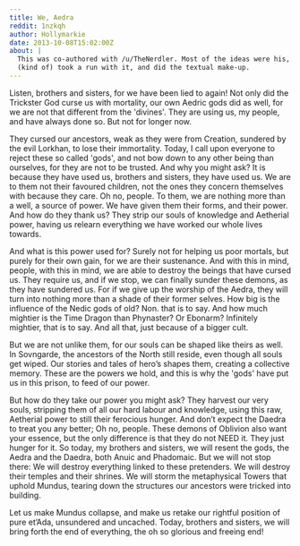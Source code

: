 ```yaml
---
title: We, Aedra
reddit: 1nzkqh
author: Hollymarkie
date: 2013-10-08T15:02:00Z
about: |
  This was co-authored with /u/TheNerdler. Most of the ideas were his, but I
  (kind of) took a run with it, and did the textual make-up.
---
```


Listen, brothers and sisters, for we have been lied to again! Not only did the
Trickster God curse us with mortality, our own Aedric gods did as well, for we
are not that different from the 'divines'. They are using us, my people, and
have always done so. But not for longer now.

They cursed our ancestors, weak as they were from Creation, sundered by the evil
Lorkhan, to lose their immortality. Today, I call upon everyone to reject these
so called 'gods', and not bow down to any other being than ourselves, for they
are not to be trusted. And why you might ask? It is because they have used us,
brothers and sisters, they have used us. We are to them not their favoured
children, not the ones they concern themselves with because they care. Oh no,
people. To them, we are nothing more than a well, a source of power. We have
given them their forms, and their power. And how do they thank us? They strip
our souls of knowledge and Aetherial power, having us relearn everything we have
worked our whole lives towards.

And what is this power used for? Surely not for helping us poor mortals, but
purely for their own gain, for we are their sustenance. And with this in mind,
people, with this in mind, we are able to destroy the beings that have cursed
us. They require us, and if we stop, we can finally sunder these demons, as they
have sundered us. For if we give up the worship of the Aedra, they will turn
into nothing more than a shade of their former selves. How big is the influence
of the Nedic gods of old? Non. that is to say. And how much mightier is the Time
Dragon than Phynaster? Or Ebonarm? Infinitely mightier, that is to say. And all
that, just because of a bigger cult.

But we are not unlike them, for our souls can be shaped like theirs as well. In
Sovngarde, the ancestors of the North still reside, even though all souls get
wiped. Our stories and tales of hero’s shapes them, creating a collective
memory. These are the powers we hold, and this is why the 'gods' have put us in
this prison, to feed of our power.

But how do they take our power you might ask? They harvest our very souls,
stripping them of all our hard labour and knowledge, using this raw, Aetherial
power to still their ferocious hunger. And don’t expect the Daedra to treat you
any better; Oh no, people. These demons of Oblivion also want your essence, but
the only difference is that they do not NEED it. They just hunger for it. So
today, my brothers and sisters, we will resent the gods, the Aedra and the
Daedra, both Anuic and Phadomaic. But we will not stop there: We will destroy
everything linked to these pretenders. We will destroy their temples and their
shrines. We will storm the metaphysical Towers that uphold Mundus, tearing down
the structures our ancestors were tricked into building.

Let us make Mundus collapse, and make us retake our rightful position of pure
et’Ada, unsundered and uncached. Today, brothers and sisters, we will bring
forth the end of everything, the oh so glorious and freeing end!
